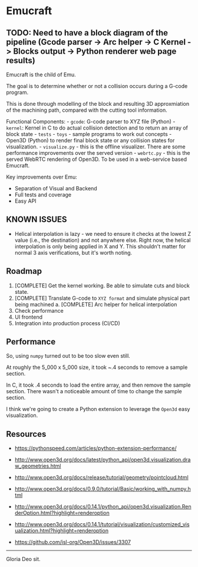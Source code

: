 # Emucraft

## TODO: Need to have a block diagram of the pipeline (Gcode parser -> Arc helper -> C Kernel -> Blocks output -> Python renderer web page results)
Emucraft is the child of Emu.  

The goal is to determine whether or not a collision occurs during a G-code program.

This is done through modelling of the block and resulting 3D approxmiation of the machining path, compared with the cutting tool information.

Functional Components:
    - `gcode`: G-code parser to XYZ file (Python)
    - `kernel`: Kernel in C to do actual collision detection and to return an array of block state
    - `tests`
    - `toys` - sample programs to work out concepts
    - Open3D (Python) to render final block state or any collision states for visualization.
        - `visualize.py` - this is the offline visualizer.  There are some performance improvements over the served version
        - `webrtc.py` - this is the served WebRTC rendering of Open3D.  To be used in a web-service based Emucraft.

Key improvements over Emu:

- Separation of Visual and Backend
- Full tests and coverage
- Easy API

## KNOWN ISSUES
- Helical interpolation is lazy - we need to ensure it checks at the lowest Z value (i.e., the destination) and not anywhere else.  Right now, the helical interpolation is only being applied in X and Y.  This shouldn't matter for normal 3 axis verifications, but it's worth noting.

## Roadmap
1.  [COMPLETE] Get the kernel working.  Be able to simulate cuts and block state.
2.  [COMPLETE] Translate G-code to `XYZ format` and simulate physical part being machined
    a.  [COMPLETE] Arc helper for helical interpolation
3.  Check performance
4.  UI frontend
5.  Integration into production process (CI/CD)

## Performance
So, using `numpy` turned out to be too slow even still.

At roughly the 5_000 x 5_000 size, it took ~.4 seconds to remove a sample section.

In C, it took .4 seconds to load the entire array, and then remove the sample section.  There wasn't a noticeable amount of time to change the sample section.

I think we're going to create a Python extension to leverage the `Open3d` easy visualization.  

## Resources
- https://pythonspeed.com/articles/python-extension-performance/

- http://www.open3d.org/docs/latest/python_api/open3d.visualization.draw_geometries.html

- http://www.open3d.org/docs/release/tutorial/geometry/pointcloud.html

- http://www.open3d.org/docs/0.9.0/tutorial/Basic/working_with_numpy.html

- http://www.open3d.org/docs/0.14.1/python_api/open3d.visualization.RenderOption.html?highlight=renderoption

- http://www.open3d.org/docs/0.14.1/tutorial/visualization/customized_visualization.html?highlight=renderoption

- https://github.com/isl-org/Open3D/issues/3307

---
Gloria Deo sit.